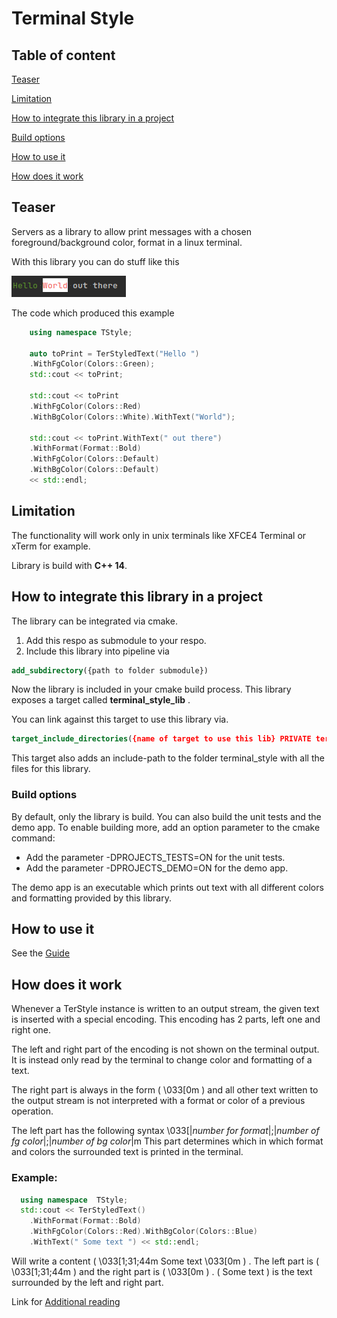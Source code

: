# Terminal Style

## Table of content

[Teaser](#Teaser)

[Limitation](#Limitation)

[How to integrate this library in a project](#How-to-integrate-this-library-in-a-project)

[Build options](#Build-options)

[How to use it](#How-to-use-it)

[How does it work](#How-does-it-work)

## Teaser

Servers as a library to allow print messages with a chosen foreground/background color, format 
in a linux terminal.

With this library you can do stuff like this

![teaser_example](./pictures/teaser_example.png)

The code which produced this example

```c++
    using namespace TStyle;
    
    auto toPrint = TerStyledText("Hello ")
    .WithFgColor(Colors::Green);
    std::cout << toPrint;
    
    std::cout << toPrint
    .WithFgColor(Colors::Red)
    .WithBgColor(Colors::White).WithText("World");
    
    std::cout << toPrint.WithText(" out there")
    .WithFormat(Format::Bold)
    .WithFgColor(Colors::Default)
    .WithBgColor(Colors::Default)
    << std::endl;
```

## Limitation

The functionality will work only in unix terminals like XFCE4 Terminal or xTerm for example.

Library is build with **C++ 14**.

## How to integrate this library in a project

The library can be integrated via cmake.

1. Add this respo as submodule to your respo.
2. Include this library into pipeline via 

```cmake
add_subdirectory({path to folder submodule})
```

Now the library is included in your cmake build process. 
This library exposes a target called **terminal_style_lib** .

You can link against this target to use this library via.

```cmake
target_include_directories({name of target to use this lib} PRIVATE terminal_style_lib)
```

This target also adds an include-path to the folder terminal_style with all the files for this library.

### Build options

By default, only the library is build. You can also build the unit tests and the demo app.
To enable building more, add an option parameter to the cmake command:

- Add the parameter -DPROJECTS_TESTS=ON for the unit tests.
- Add the parameter -DPROJECTS_DEMO=ON for the demo app.

The demo app is an executable which prints out text with all different colors and 
formatting provided by this library.

## How to use it

See the [Guide](./Guide.md)

## How does it work

Whenever a TerStyle instance is written to an output stream, the given text
is inserted with a special encoding. This encoding has 2 parts, left one and right one.

The left and right part of the encoding is not shown on the terminal output. 
It is instead only read by the terminal to change color and formatting of a text.

The right part is always in the form ( \033[0m ) and all other text written to the output stream
is not interpreted with a format or color of a previous operation.

The left part has the following syntax 
\033[|*number for format*|;|*number of fg color*|;|*number of bg color*|m
This part determines which in which format and colors the surrounded text is printed in the terminal.

### Example: 
```cpp
  using namespace  TStyle;
  std::cout << TerStyledText()
    .WithFormat(Format::Bold)
    .WithFgColor(Colors::Red).WithBgColor(Colors::Blue)
    .WithText(" Some text ") << std::endl;
```
Will write a content ( \033[1;31;44m Some text \033[0m ) . The left part
is ( \033[1;31;44m ) and the right part is ( \033[0m ) . ( Some text ) is the text 
surrounded by the left and right part.

Link for [Additional reading](https://misc.flogisoft.com/bash/tip_colors_and_formatting)